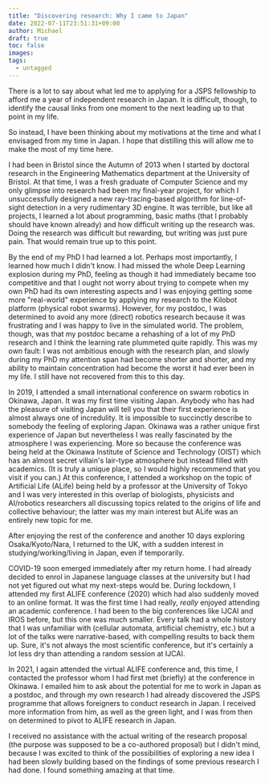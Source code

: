 ```yaml
---
title: "Discovering research: Why I came to Japan"
date: 2022-07-11T23:51:31+09:00
author: Michael
draft: true
toc: false
images:
tags:
  - untagged
---
```

There is a lot to say about what led me to applying for a JSPS fellowship to afford me a year of independent research in Japan. It is difficult, though, to identify the causal links from one moment to the next leading up to that point in my life.

So instead, I have been thinking about my motivations at the time and what I envisaged from my time in Japan. I hope that distilling this will allow me to make the most of my time here.

I had been in Bristol since the Autumn of 2013 when I started by doctoral research in the Engineering Mathematics department at the University of Bristol. At that time, I was a fresh graduate of Computer Science and my only glimpse into research had been my final-year project, for which I unsuccessfully designed a new ray-tracing-based algorithm for line-of-sight detection in a very rudimentary 3D engine. It was terrible, but like all projects, I learned a lot about programming, basic maths (that I probably should have known already) and how difficult writing up the research was. Doing the research was difficult but rewarding, but writing was just pure pain. That would remain true up to this point.

By the end of my PhD I had learned a lot. Perhaps most importantly, I learned how much I didn't know. I had missed the whole Deep Learning explosion during my PhD, feeling as though it had immediately became too competitive and that I ought not worry about trying to compete when my own PhD had its own interesting aspects and I was enjoying getting some more "real-world" experience by applying my research to the Kilobot platform (physical robot swarms). However, for my postdoc, I was determined to avoid any more (direct) robotics research because it was frustrating and I was happy to live in the simulated world. The problem, though, was that my postdoc became a rehashing of a lot of my PhD research and I think the learning rate plummeted quite rapidly. This was my own fault: I was not ambitious enough with the research plan, and slowly during my PhD my attention span had become shorter and shorter, and my ability to maintain concentration had become the worst it had ever been in my life. I still have not recovered from this to this day.

In 2019, I attended a small international conference on swarm robotics in Okinawa, Japan. It was my first time visiting Japan. Anybody who has had the pleasure of visiting Japan will tell you that their first experience is almost always one of incredulity. It is impossible to succinctly describe to somebody the feeling of exploring Japan. Okinawa was a rather unique first experience of Japan but nevertheless I was really fascinated by the atmosphere I was experiencing. More so because the conference was being held at the Okinawa Institute of Science and Technology (OIST) which has an almost secret villain's lair-type atmosphere but instead filled with academics. (It is truly a unique place, so I would highly recommend that you visit if you can.) At this conference, I attended a workshop on the topic of Artificial Life (ALife) being held by a professor at the University of Tokyo and I was very interested in this overlap of biologists, physicists and AI/robotics researchers all discussing topics related to the origins of life and collective behaviour; the latter was my main interest but ALife was an entirely new topic for me.

After enjoying the rest of the conference and another 10 days exploring Osaka/Kyoto/Nara, I returned to the UK, with a sudden interest in studying/working/living in Japan, even if temporarily.

COVID-19 soon emerged immediately after my return home. I had already decided to enrol in Japanese language classes at the university but I had not yet figured out what my next-steps would be. During lockdown, I attended my first ALIFE conference (2020) which had also suddenly moved to an online format. It was the first time I had really, *really* enjoyed attending an academic conference. I had been to the big conferences like IJCAI and IROS before, but this one was much smaller. Every talk had a whole history that I was unfamiliar with (cellular automata, artificial chemistry, etc.) but a lot of the talks were narrative-based, with compelling results to back them up. Sure, it's not always the most scientific conference, but it's certainly a lot less dry than attending a random session at IJCAI.

In 2021, I again attended the virtual ALIFE conference and, this time, I contacted the professor whom I had first met (briefly) at the conference in Okinawa. I emailed him to ask about the potential for me to work in Japan as a postdoc, and through my own research I had already discovered the JSPS programme that allows foreigners to conduct research in Japan. I received more information from him, as well as the green light, and I was from then on determined to pivot to ALIFE research in Japan.

I received no assistance with the actual writing of the research proposal (the purpose was supposed to be a co-authored proposal) but I didn't mind, because I was excited to think of the possibilities of exploring a new idea I had been slowly building based on the findings of some previous research I had done. I found something amazing at that time.